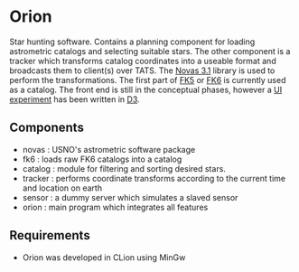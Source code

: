 # Orion

Star hunting software. Contains a planning component for loading astrometric catalogs and selecting suitable stars.
The other component is a tracker which transforms catalog coordinates into a useable format and broadcasts them to client(s) over TATS.
The [Novas 3.1](http://aa.usno.navy.mil/software/novas/novas_info.php) library is used to perform the transformations.
The first part of [FK5](http://www-kpno.kpno.noao.edu/Info/Caches/Catalogs/FK5/fk5.html) or [FK6](http://cdsarc.u-strasbg.fr/viz-bin/Cat?I/264) is currently used as a catalog.
The front end is still in the conceptual phases, however a [UI experiment](https://caseyshields.github.io/starlog/index.html) has been written in [D3](https://d3js.org/).  

## Components
 - novas : USNO's astrometric software package
 - fk6 : loads raw FK6 catalogs into a catalog
 - catalog : module for filtering and sorting desired stars.
 - tracker : performs coordinate transforms according to the current time and location on earth 
 - sensor : a dummy server which simulates a slaved sensor
 - orion : main program which integrates all features

## Requirements
 - Orion was developed in CLion using MinGw
